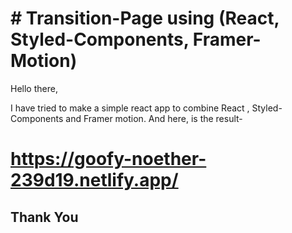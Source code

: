# # Transition-Page using (React, Styled-Components, Framer-Motion)

Hello there,

I have tried to make a simple react app to combine React , Styled-Components and Framer motion.
And here, is the result-

# https://goofy-noether-239d19.netlify.app/

## Thank You
